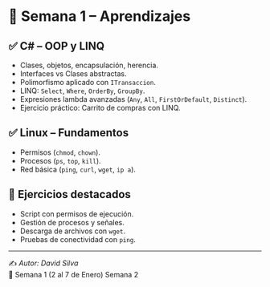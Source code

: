 # 📖 Semana 1 – Aprendizajes

## ✅ C# – OOP y LINQ
- Clases, objetos, encapsulación, herencia.
- Interfaces vs Clases abstractas.
- Polimorfismo aplicado con `ITransaccion`.
- LINQ: `Select`, `Where`, `OrderBy`, `GroupBy`.
- Expresiones lambda avanzadas (`Any`, `All`, `FirstOrDefault`, `Distinct`).
- Ejercicio práctico: Carrito de compras con LINQ.

## ✅ Linux – Fundamentos
- Permisos (`chmod`, `chown`).
- Procesos (`ps`, `top`, `kill`).
- Red básica (`ping`, `curl`, `wget`, `ip a`).

## 🚀 Ejercicios destacados
- Script con permisos de ejecución.
- Gestión de procesos y señales.
- Descarga de archivos con `wget`.
- Pruebas de conectividad con `ping`.

---
✍️ *Autor: David Silva*  
📅 Semana 1 (2 al 7 de Enero)
Semana 2
